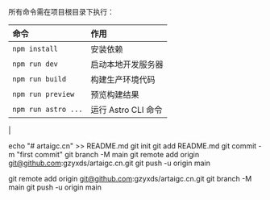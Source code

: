 所有命令需在项目根目录下执行：

| 命令                        | 作用                    |
| :-------------------------- | :---------------------- |
| `npm install`             | 安装依赖                |
| `npm run dev`             | 启动本地开发服务器      |
| `npm run build`           | 构建生产环境代码        |
| `npm run preview`         | 预览构建结果            |
| `npm run astro ...`       | 运行 Astro CLI 命令     |
| 


echo "# artaigc.cn" >> README.md
git init
git add README.md
git commit -m "first commit"
git branch -M main
git remote add origin git@github.com:gzyxds/artaigc.cn.git
git push -u origin main


git remote add origin git@github.com:gzyxds/artaigc.cn.git
git branch -M main
git push -u origin main